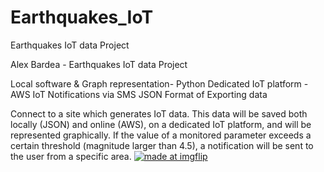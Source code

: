 # Earthquakes_IoT
Earthquakes IoT data Project

Alex Bardea - Earthquakes IoT data Project

 Local software & Graph representation- Python
 Dedicated IoT platform - AWS IoT
 Notifications via SMS
 JSON Format of Exporting data

   Connect to a site which generates IoT data. This data will be
 saved both locally (JSON) and online (AWS), on a dedicated IoT platform, and will be
 represented graphically. If the value of a monitored parameter exceeds a certain
 threshold (magnitude larger than 4.5), a notification will be sent to the user from
 a specific area.
<a href="https://imgflip.com/gif/50fhtf"><img src="https://imgflip.com/embed/50fhtf" title="made at imgflip"/></a>

